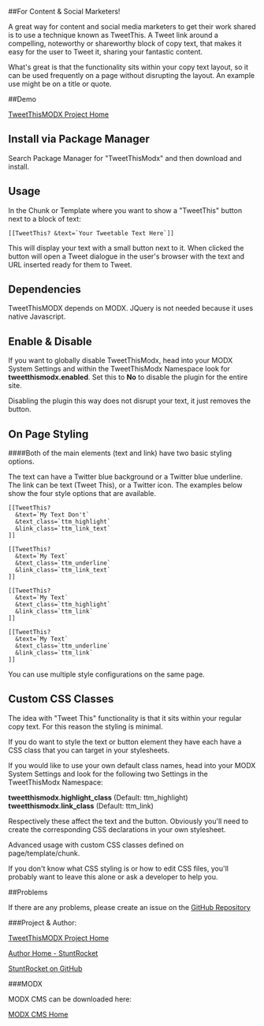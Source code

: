 
##For Content & Social Marketers!

<span class="tweetthis">A great way for content and social media marketers to get their work shared is to use a technique known as TweetThis</span>. A Tweet link around a compelling, noteworthy or shareworthy block of copy text, that makes it easy for the user to Tweet it, sharing your fantastic content.

What's great is that the functionality sits within your copy text layout, so it can be used frequently on a page without disrupting the layout. An example use might be on a title or quote.


##Demo

[TweetThisMODX Project Home](https://stuntrocket.github.io/TweetThisModx/)

## Install via Package Manager

Search Package Manager for "TweetThisModx" and then download and install.

## Usage

In the Chunk or Template where you want to show a "TweetThis" button next to a block of text:

```
[[TweetThis? &text=`Your Tweetable Text Here`]]
```

This will display your text with a small button next to it. When clicked the button will open a Tweet dialogue in the user's browser with the text and URL inserted ready for them to Tweet.

## Dependencies

TweetThisMODX depends on MODX. JQuery is not needed because it uses native Javascript.

## Enable & Disable

If you want to globally disable TweetThisModx, head into your MODX System Settings and within the TweetThisModx Namespace look for **tweetthismodx.enabled**. Set this to **No** to disable the plugin for the entire site.

Disabling the plugin this way does not disrupt your text, it just removes the button.


## On Page Styling

####Both of the main elements (text and link) have two basic styling options.

The text can have a Twitter blue background or a Twitter blue underline.
The link can be text (Tweet This), or a Twitter icon. The examples below show the four style options that are available.

```
[[TweetThis?
  &text=`My Text Don't`
  &text_class=`ttm_highlight`
  &link_class=`ttm_link_text`
]]
```

```
[[TweetThis?
  &text=`My Text`
  &text_class=`ttm_underline`
  &link_class=`ttm_link_text`
]]
```

```
[[TweetThis?
  &text=`My Text`
  &text_class=`ttm_highlight`
  &link_class=`ttm_link`
]]
```

```
[[TweetThis?
  &text=`My Text`
  &text_class=`ttm_underline`
  &link_class=`ttm_link`
]]
```

You can use multiple style configurations on the same page.


## Custom CSS Classes

The idea with "Tweet This" functionality is that it sits within your regular copy text. For this reason the styling is minimal.

If you do want to style the text or button element they have each have a CSS class that you can target in your stylesheets.

If you would like to use your own default class names, head into your MODX System Settings and look for the following two Settings in the TweetThisModx Namespace:

**tweetthismodx.highlight_class** (Default: ttm_highlight)
**tweetthismodx.link_class** (Default: ttm_link)

Respectively these affect the text and the button. Obviously you'll need to create the corresponding CSS declarations in your own stylesheet.

Advanced usage with custom CSS classes defined on page/template/chunk.

If you don't know what CSS styling is or how to edit CSS files, you'll probably want to leave this alone or ask a developer to help you.


##Problems

If there are any problems, please create an issue on the [GitHub Repository](https://github.com/stuntrocket/TweetThisModx)

###Project & Author:

[TweetThisMODX Project Home](https://stuntrocket.github.io/TweetThisModx/)

[Author Home - StuntRocket](https://stuntrocket.co)

[StuntRocket on GitHub](https://stuntrocket.github.io)


###MODX

MODX CMS can be downloaded here:

[MODX CMS Home](http://modx.com)
